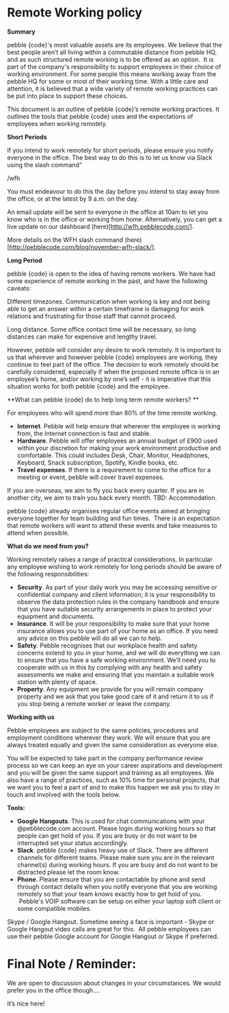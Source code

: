 # Remote Working policy

**Summary**

pebble {code}'s most valuable assets are its employees. We believe that the best people aren’t all living within a commutable distance from pebble HQ, and as such structured remote working is to be offered as an option.  It is part of the company's responsibility to support employees in their choice of working environment. For some people this means working away from the pebble HQ for some or most of their working time. With a little care and attention, it is believed that a wide variety of remote working practices can be put into place to support these choices.

This document is an outline of pebble {code}’s remote working practices. It outlines the tools that pebble {code} uses and the expectations of employees when working remotely.

**Short Periods**

If you intend to work remotely for short periods, please ensure you notify everyone in the office. The best way to do this is to  let us know via Slack using the slash command”

  /wfh

You must endeavour to do this the day before you intend to stay away from the office, or at the latest by 9 a.m. on the day. 

An email update will be sent to everyone in the office at 10am to let you know who is in the office or working from home. Alternatively, you can get a live update on our dashboard (here)[http://wfh.pebblecode.com/]. 

More details on the WFH slash command (here)[http://pebblecode.com/blog/november-wfh-slack/].

**Long Period**

pebble {code} is open to the idea of having remote workers. We have had some experience of remote working in the past, and have the following caveats: 

Different timezones. Communication when working is key and not being able to get an answer within a certain timeframe is damaging for work relations and frustrating for those staff that cannot proceed.

Long distance. Some office contact time will be necessary, so long distances can make for expensive and lengthy travel. 

However, pebble will consider any desire to work remotely. It is important to us that wherever and however pebble {code} employees are working, they continue to feel part of the office. The decision to work remotely should be carefully considered, especially if when the proposed remote office is in an employee’s home, and/or working by one’s self - it is imperative that this situation works for both pebble {code} and the employee. 

**What can pebble {code} do to help long term remote workers? **

For employees who will spend more than 80% of the time remote working. 

- **Internet**. Pebble will help ensure that wherever the employee is working from, the Internet connection is fast and stable. 
- **Hardware**. Pebble will offer employees an annual budget of £900 used within your discretion for making your work environment productive and comfortable. 
This could includes Desk, Chair, Monitor, Headphones, Keyboard, Snack subscription, Spotify, Kindle books, etc.
- **Travel expenses**. If there is a requirement to come to the office for a meeting or event, pebble will cover travel expenses. 

If you are overseas, we aim to fly you back every quarter.
If you are in another city, we aim to train you back every month.
TBD: Accommodation. 

pebble {code} already organises regular office events aimed at bringing everyone together for team building and fun times.  There is an expectation that remote workers will want to attend these events and take measures to attend when possible.

**What do we need from you?**

Working remotely raises a range of practical considerations. In particular any employee wishing to work remotely for long periods should be aware of the following responsibilities:

- **Security**. As part of your daily work you may be accessing sensitive or confidential company and client information; it is your responsibility to observe the data protection rules in the company handbook and ensure that you have suitable security arrangements in place to protect your equipment and documents.
- **Insurance**. It will be your responsibility to make sure that your home insurance allows you to use part of your home as an office. If you need any advice on this pebble will do all we can to help.
- **Safety**. Pebble recognises that our workplace health and safety concerns extend to you in your home, and we will do everything we can to ensure that you have a safe working environment. We’ll need you to cooperate with us in this by complying with any health and safety assessments we make and ensuring that you maintain a suitable work station with plenty of space.
- **Property**. Any equipment we provide for you will remain company property and we ask that you take good care of it and return it to us if you stop being a remote worker or leave the company.

**Working with us**

Pebble employees are subject to the same policies, procedures and employment conditions wherever they work. We will ensure that you are always treated equally and given the same consideration as everyone else.

You will be expected to take part in the company performance review process so we can keep an eye on your career aspirations and development and you will be given the same support and training as all employees. We also have a range of practices, such as 10% time for personal projects, that we want you to feel a part of and to make this happen we ask you to stay in touch and involved with the tools below.

**Tools:**

- **Google Hangouts**. This is used for chat communications with your @pebblecode.com account. Please login during working hours so that people can get hold of you. If you are busy or do not want to be interrupted set your status accordingly. 
- **Slack**. pebble {code} makes heavy use of Slack. There are different channels for different teams. Please make sure you are in the relevant channel(s) during working hours. If you are busy and do not want to be distracted please let the room know.
- **Phone**. Please ensure that you are contactable by phone and send through contact details when you notify everyone that you are working remotely so that your team knows exactly how to get hold of you.  Pebble's VOIP software can be setup on either your laptop soft client or some compatible mobiles. 

Skype / Google Hangout. Sometime seeing a face is important - Skype or Google Hangout video calls are great for this.  All pebble employees can use their pebble Google account for Google Hangout or Skype if preferred.

# Final Note / Reminder:
We are open to discussion about changes in your circumstances. We would prefer you in the office though….

It’s nice here!
